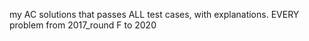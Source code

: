 
my AC solutions that passes ALL test cases, with explanations.
EVERY problem from 2017_round F to 2020
